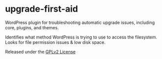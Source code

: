 upgrade-first-aid
=================

WordPress plugin for troubleshooting automatic upgrade issues, including core, plugins, and themes.

Identifies what method WordPress is trying to use to access the filesystem. Looks for file permission issues & low disk space.

Released under the [GPLv2 License](http://www.gnu.org/licenses/gpl-2.0.html)